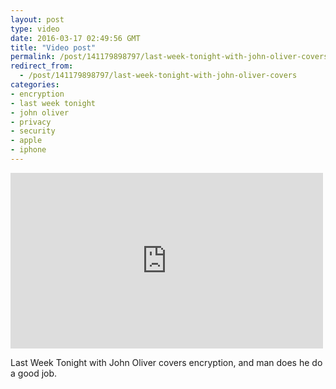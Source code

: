 ```yaml
---
layout: post
type: video
date: 2016-03-17 02:49:56 GMT
title: "Video post"
permalink: /post/141179898797/last-week-tonight-with-john-oliver-covers
redirect_from: 
  - /post/141179898797/last-week-tonight-with-john-oliver-covers
categories:
- encryption
- last week tonight
- john oliver
- privacy
- security
- apple
- iphone
---
```

<iframe width="500" height="281"  id="youtube_iframe" src="https://www.youtube.com/embed/zsjZ2r9Ygzw?feature=oembed&amp;enablejsapi=1&amp;origin=https://safe.txmblr.com&amp;wmode=opaque" frameborder="0" allow="accelerometer; autoplay; clipboard-write; encrypted-media; gyroscope; picture-in-picture" allowfullscreen title="Encryption: Last Week Tonight with John Oliver (HBO)"></iframe>

<p>Last Week Tonight with John Oliver covers encryption, and man does he do a good job.</p>